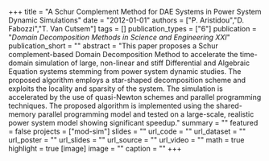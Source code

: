 +++
title = "A Schur Complement Method for DAE Systems in Power System Dynamic Simulations"
date = "2012-01-01"
authors = ["P. Aristidou","D. Fabozzi","T. Van Cutsem"]
tags = []
publication_types = ["6"]
publication = "_Domain Decomposition Methods in Science and Engineering XXI_"
publication_short = ""
abstract = "This paper proposes a Schur complement-based Domain Decomposition Method to accelerate the time-domain simulation of large, non-linear and stiff Differential and Algebraic Equation systems stemming from power system dynamic studies. The proposed algorithm employs a star-shaped decomposition scheme and exploits the locality and sparsity of the system. The simulation is accelerated by the use of quasi-Newton schemes and parallel programming techniques. The proposed algorithm is implemented using the shared-memory parallel programming model and tested on a large-scale, realistic power system model showing significant speedup."
summary = ""
featured = false
projects = ["mod-sim"]
slides = ""
url_code = ""
url_dataset = ""
url_poster = ""
url_slides = ""
url_source = ""
url_video = ""
math = true
highlight = true
[image]
image = ""
caption = ""
+++

